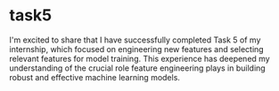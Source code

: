 # task5
 I'm excited to share that I have successfully completed Task 5 of my internship, which focused on engineering new features and selecting relevant features for model training.  This experience has deepened my understanding of the crucial role feature engineering plays in building robust and effective machine learning models. 
